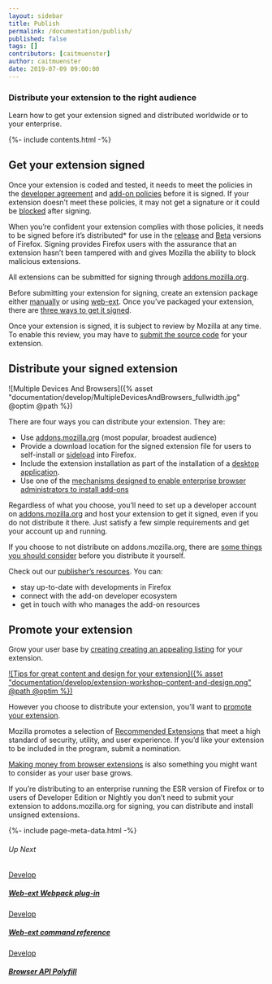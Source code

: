 ```yaml
---
layout: sidebar
title: Publish
permalink: /documentation/publish/
published: false
tags: []
contributors: [caitmuenster]
author: caitmuenster
date: 2019-07-09 09:00:00
---
```


<!-- Overview Page Hero Banner -->

<section class="overview-hero" style="background-image: url({% asset "develop-overview-hero-bg.jpg" @optim @path %});">
<div class="module">
<article class="module-content grid-x grid-padding-x">
<div class="cell small-12">
<div class="overview-hero-description" markdown="1">

# Distribute your extension to the right audience

Learn how to get your extension signed and distributed worldwide or to your enterprise.

</div>
<div class="overview-hero-cta"></div>
</div>
</article>
</div>
</section>

<!-- END: Overview Page Hero Banner -->

<!-- Section 1: Single Column Body Module -->

<section id="get-your-extension-signed" class="module">
<aside class="module-aside table-of-contents">

{%- include contents.html -%}

</aside>
<article class="module-content grid-x grid-padding-x">
<div class="cell small-12" markdown="1">

## Get your extension signed

Once your extension is coded and tested, it needs to meet the policies in the [developer agreement](https://developer.mozilla.org/en-US/docs/Mozilla/Add-ons/AMO/Policy/Agreement) and [add-on policies](https://developer.mozilla.org/en-US/docs/Mozilla/Add-ons/AMO/Policy/Reviews) before it is signed. If your extension doesn’t meet these policies, it may not get a signature or it could be [blocked](https://developer.mozilla.org/en-US/docs/Mozilla/Add-ons/AMO/Blocking_Process) after signing.

When you’re confident your extension complies with those policies, it needs to be signed before it’s distributed\* for use in the [release](https://www.mozilla.org/en-US/firefox/) and [Beta](https://www.mozilla.org/firefox/channel/desktop/) versions of Firefox. Signing provides Firefox users with the assurance that an extension hasn’t been tampered with and gives Mozilla the ability to block malicious extensions.

All extensions can be submitted for signing through [addons.mozilla.org](https://addons.mozilla.org).

Before submitting your extension for signing, create an extension package either [manually](https://developer.mozilla.org/en-US/docs/Mozilla/Add-ons/WebExtensions/Package_your_extension_) or using [web-ext](https://developer.mozilla.org/en-US/docs/Mozilla/Add-ons/WebExtensions/web-ext_command_reference#web-ext_build). Once you’ve packaged your extension, there are [three ways to get it signed](https://developer.mozilla.org/en-US/docs/Mozilla/Add-ons/Distribution).

Once your extension is signed, it is subject to review by Mozilla at any time. To enable this review, you may have to [submit the source code](https://developer.mozilla.org/en-US/docs/Mozilla/Add-ons/Source_Code_Submission) for your extension.

</div>
</article>
</section>

<!-- END: Section 1: Single Column Body Module -->

<!-- Section 2: Single Column Body Module -->

<section id="distribute-your-signed-extension" class="module">
<article class="module-content grid-x grid-padding-x">
<div class="cell small-12" markdown="1">

## Distribute your signed extension

<div class="image-with-caption" markdown="1">

![Multiple Devices And Browsers]({% asset "documentation/develop/MultipleDevicesAndBrowsers_fullwidth.jpg" @optim @path %})

</div>

There are four ways you can distribute your extension. They are:

- Use [addons.mozilla.org](https://developer.mozilla.org/en-US/docs/Mozilla/Add-ons/Distribution/Submitting_an_add-on) (most popular, broadest audience)
- Provide a download location for the signed extension file for users to self-install or [sideload](https://developer.mozilla.org/en-US/docs/Mozilla/Add-ons/WebExtensions/Alternative_distribution_options/Sideloading_add-ons) into Firefox.
- Include the extension installation as part of the installation of a [desktop application](https://developer.mozilla.org/en-US/docs/Mozilla/Add-ons/WebExtensions/Alternative_distribution_options/Add-ons_for_desktop_apps).
- Use one of the [mechanisms designed to enable enterprise browser administrators to install add-ons](https://developer.mozilla.org/en-US/docs/Mozilla/Add-ons/WebExtensions/Alternative_distribution_options/Add-ons_in_the_enterprise)

Regardless of what you choose, you’ll need to set up a developer account on [addons.mozilla.org](https://addons.mozilla.org) and host your extension to get it signed, even if you do not distribute it there. Just satisfy a few simple requirements and get your account up and running.

If you choose to not distribute on addons.mozilla.org, there are [some things you should consider](https://docs.google.com/document/d/1nw5FMHI4pH3iKHEdLS6GuAUl9oRfFd5P4uC7wEAQaCU/edit#heading=h.w6vo7guwwexf) before you distribute it yourself.

Check out our [publisher’s resources](https://developer.mozilla.org/en-US/docs/Mozilla/Add-ons/Distribution/Resources_for_publishers). You can:

- stay up-to-date with developments in Firefox
- connect with the add-on developer ecosystem
- get in touch with who manages the add-on resources

</div>
</article>
</section>

<!-- END: Section 2: Single Column Body Module -->

<!-- Section 3: Single Column Body Module -->

<!-- Single Column Body Module -->

<section id="promote-your-extension" class="module">
<article class="module-content grid-x grid-padding-x">
<div class="cell small-12" markdown="1">

## Promote your extension

Grow your user base by [creating creating an appealing listing](https://developer.mozilla.org/en-US/docs/Mozilla/Add-ons/Listing) for your extension.

<!-- Video Popup Thumbnail -->

<div class="video-popup" markdown="1">

[![Tips for great content and design for your extension]({% asset "documentation/develop/extension-workshop-content-and-design.png" @path @optim %})](a0_OsLGI0k4)

</div>

<!-- END: Video Popup Thumbnail -->

However you choose to distribute your extension, you’ll want to [promote your extension](https://developer.mozilla.org/en-US/docs/Mozilla/Add-ons/Distribution/Promoting_your_extension_or_theme).

Mozilla promotes a selection of [Recommended Extensions](https://blog.mozilla.org/addons/2019/04/08/recommended-extensions-program-coming-soon/) that meet a high standard of security, utility, and user experience. If you’d like your extension to be included in the program, submit a nomination.

[Making money from browser extensions](https://developer.mozilla.org/en-US/docs/Mozilla/Add-ons/Distribution/Make_money_from_browser_extensions) is also something you might want to consider as your user base grows.

<p class="note">If you’re distributing to an enterprise running the ESR version of Firefox or to users of Developer Edition or Nightly you don’t need to submit your extension to addons.mozilla.org for signing, you can distribute and install unsigned extensions.</p>

</div>
</article>
</section>

<!-- END: Single Column Body Module -->

<!-- END: Section 3: Single Column Body Module -->

<!-- Meta Data -->

{%- include page-meta-data.html -%}

<!-- END: Meta Data -->

<!-- Up Next -->

<section class="module up-next">
<article class="module-content grid-x grid-padding-x">
<div class="cell small-12" markdown="1">

###### Up Next

</div>

<!-- Tile -->

<a href="/documentation/develop/web-ext-webpack-plug-in/" class="cell auto tile tile-block-link">
<div class="block-link" markdown="1">
	
Develop

##### Web-ext Webpack plug-in

</div>
</a>

<!-- END: Tile -->

<!-- Tile -->

<a href="/documentation/develop/web-ext-command-reference" class="cell auto tile tile-block-link">
<div class="block-link" markdown="1">
	
Develop

##### Web-ext command reference

</div>
</a>

<!-- END: Tile -->

<!-- Tile -->

<a href="/documentation/develop/browser-api-polyfill" class="cell auto tile tile-block-link">
<div class="block-link" markdown="1">
	
Develop

##### Browser API Polyfill

</div>
</a>

<!-- END: Tile -->

</article>
</section>

<!-- END: Up Next -->
